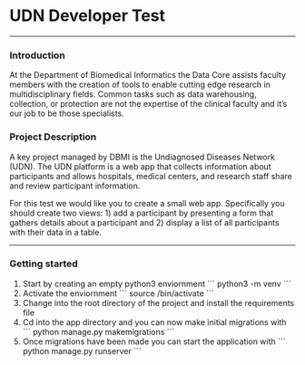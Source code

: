 # UDN Developer Test
<hr/>

### Introduction 
At the Department of Biomedical Informatics the Data Core assists faculty members with the creation of tools to enable cutting edge research in multidisciplinary fields. Common tasks such as data warehousing, collection, or protection are not the expertise of the clinical faculty and it’s our job to be those specialists.

### Project Description 
A key project managed by DBMI is the Undiagnosed Diseases Network (UDN). The UDN platform is a web app that collects information about participants and allows hospitals, medical centers, and research staff share and review participant information.

For this test we would like you to create a small web app. Specifically you should create two views: 1) add a participant by presenting a form that gathers details about a participant and 2) display a list of all participants with their data in a table.

<hr/>

### Getting started 

<ol>
  <li>
    Start by creating an empty python3 enviornment 
    ```
    python3 -m venv <myenviornmentname> 
    ```
  </li>
  <li>
    Activate the enviornment 
    ```
    source <myenviornmentname>/bin/activate 
    ```
  </li>
  <li>
    Change into the root directory of the project and install the requirements file 
  </li>
  <li>
    Cd into the app directory and you can now make initial migrations with 
    ```
    python manage.py makemigrations 
    ```
  </li>
  <li>
    Once migrations have been made you can start the application with 
    ```
    python manage.py runserver 
    ```
  </li>
</ol>
